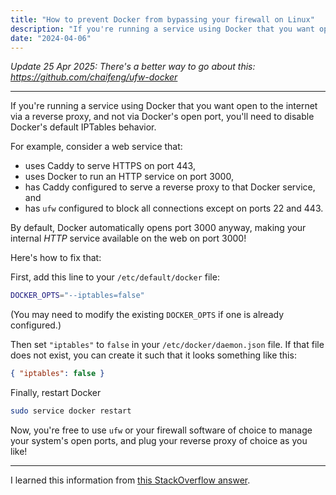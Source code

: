```yaml
---
title: "How to prevent Docker from bypassing your firewall on Linux"
description: "If you're running a service using Docker that you want open to the internet via a reverse proxy, and not via Docker's open port, you'll need to disable Docker's default IPTables behavior."
date: "2024-04-06"
---
```


_Update 25 Apr 2025: There's a better way to go about this: https://github.com/chaifeng/ufw-docker_

---

If you're running a service using Docker that you want open to the internet via a reverse proxy, and not via Docker's open port, you'll need to disable Docker's default IPTables behavior.

For example, consider a web service that:

- uses Caddy to serve HTTPS on port 443,
- uses Docker to run an HTTP service on port 3000,
- has Caddy configured to serve a reverse proxy to that Docker service, and
- has `ufw` configured to block all connections except on ports 22 and 443.

By default, Docker automatically opens port 3000 anyway, making your internal _HTTP_ service available on the web on port 3000!

Here's how to fix that:

First, add this line to your `/etc/default/docker` file:

```sh
DOCKER_OPTS="--iptables=false"
```

(You may need to modify the existing `DOCKER_OPTS` if one is already configured.)

Then set `"iptables"` to `false` in your `/etc/docker/daemon.json` file. If that file does not exist, you can create it such that it looks something like this:

```json
{ "iptables": false }
```

Finally, restart Docker

```sh
sudo service docker restart
```

Now, you're free to use `ufw` or your firewall software of choice to manage your system's open ports, and plug your reverse proxy of choice as you like!

---

I learned this information from [this StackOverflow answer](https://stackoverflow.com/a/73416641).
